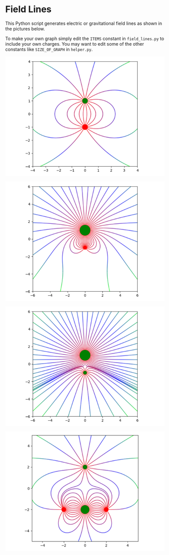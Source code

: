 # Field Lines

This Python script generates electric or gravitational field lines as shown in the pictures below.

To make your own graph simply edit the `ITEMS` constant in `field_lines.py` to include your own charges. You may want to edit some of the other constants like `SIZE_OF_GRAPH` in `helper.py`.

![Electron and proton field line](proton_and_electron.png)

![Electron with bigger proton field line](uneven_charges.png)

![Field lines for two protons](two_charges.png)

![Many charges](many_charges.png)
